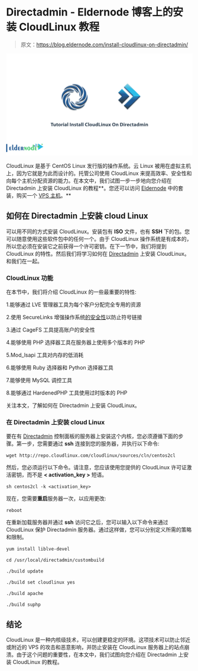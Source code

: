 # Directadmin - Eldernode 博客上的安装 CloudLinux 教程

> 原文：<https://blog.eldernode.com/install-cloudlinux-on-directadmin/>

![Tutorial Install CloudLinux On Directadmin](img/03ae70772180818d41b7d125bae8baad.png)

CloudLinux 是基于 CentOS Linux 发行版的操作系统。云 Linux 被用在虚拟主机上，因为它就是为此而设计的。托管公司使用 CloudLinux 来提高效率、安全性和向每个主机分配资源的能力。在本文中，我们试图一步一步地向您介绍在 Directadmin 上安装 CloudLinux 的教程**。您还可以访问 [Eldernode](https://eldernode.com/) 中的套装，购买一个 [VPS 主机](https://eldernode.com/vps-hosting/)。**

## **如何在 Directadmin** 上安装 cloud Linux

可以用不同的方式安装 CloudLinux。安装包有 **ISO** 文件，也有 **SSH** 下的包。您可以随意使用这些软件包中的任何一个。由于 CloudLinux 操作系统是有成本的，所以您必须在安装它之前获得一个许可密钥。在下一节中，我们将提到 CloudLinux 的特性。然后我们将学习如何在 [Directadmin](https://blog.eldernode.com/tag/direct-admin/) 上安装 CloudLinux。和我们在一起。

### **CloudLinux 功能**

在本节中，我们将介绍 CloudLinux 的一些最重要的特性:

1.能够通过 LVE 管理器工具为每个客户分配完全专用的资源

2.使用 SecureLinks 增强操作系统[的安全性](https://blog.eldernode.com/tag/security/)以防止符号链接

3.通过 CageFS 工具提高账户的安全性

4.能够使用 PHP 选择器工具在服务器上使用多个版本的 PHP

5.Mod_lsapi 工具对内存的低消耗

6.能够使用 Ruby 选择器和 Python 选择器工具

7.能够使用 MySQL 调控工具

8.能够通过 HardenedPHP 工具使用过时版本的 PHP

关注本文，了解如何在 Directadmin 上安装 CloudLinux。

### **在 Directadmin** 上安装 cloud Linux

要在有 [Directadmin](https://blog.eldernode.com/how-to-connect-to-directadmin/) 控制面板的服务器上安装这个内核，您必须遵循下面的步骤。第一步，您需要通过 **ssh** 连接到您的服务器，并执行以下命令:

```
wget http://repo.cloudlinux.com/cloudlinux/sources/cln/centos2cl
```

然后，您必须运行以下命令。请注意，您应该使用您提供的 CloudLinux 许可证激活密钥，而不是 **< activation_key >** 短语。

```
sh centos2cl -k <activation_key>
```

现在，您需要**重启**服务器一次，以应用更改:

```
reboot
```

在重新加载服务器并通过 **ssh** 访问它之后，您可以输入以下命令来通过 CloudLinux 保护 Directadmin 服务器。通过这样做，您可以分别定义所需的策略和限制。

```
yum install liblve-devel
```

```
cd /usr/local/directadmin/custombuild
```

```
./build update
```

```
./build set cloudlinux yes
```

```
./build apache
```

```
./build suphp
```

## 结论

CloudLinux 是一种内核级技术，可以创建更稳定的环境。这项技术可以防止邻近或附近的 VPS 的攻击和恶意影响，并防止安装在 CloudLinux 服务器上的站点崩溃。由于这个问题的重要性，在本文中，我们试图向您介绍在 Directadmin 上安装 CloudLinux 的教程。
